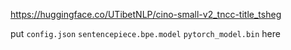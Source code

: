https://huggingface.co/UTibetNLP/cino-small-v2_tncc-title_tsheg

put `config.json` `sentencepiece.bpe.model` `pytorch_model.bin` here
